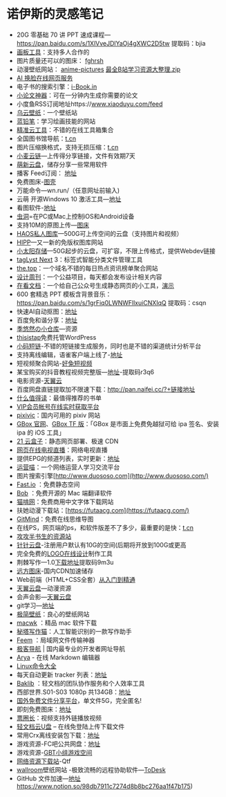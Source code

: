 # 诺伊斯的灵感笔记

- 20G 零基础 70 讲 PPT 速成课程—https://pan.baidu.com/s/1XlVveJDlYaOj4gXWC2D5tw 提取码：bjia
- [画板工具](https://draw.kejun.me/)：支持多人合作的
- 图片质量还可以的图床： [fghrsh](https://img.fghrsh.net/explore/popular/?list=images&sort=likes_desc&page=4&seek=4.jSZgG)
- 动漫壁纸网站： [anime-pictures](https://anime-pictures.net/?lang=zh_CN)
  [最全B站学习资源大整理.zip](https://s3-us-west-2.amazonaws.com/secure.notion-static.com/7f0a4ade-ce2a-4e6a-8809-6f50933de118/B.zip)
- [AI 换脸在线网页服务](https://reflect.tech/faceswap/hot)
- 电子书的搜索引擎：[i-Book.in](http://i-book.in/)
- [小论文神器](https://essay.1ts.fun/)：可在一分钟内生成你需要的论文
- 小度鱼RSS订阅地址https://www.xiaoduyu.com/feed
- [乌云壁纸](http://www.obzhi.com/)：一个壁纸站
- [蓝铅笔](https://www.lanqb.com/)：学习绘画技能的网站
- [精准云工具](https://jingzhunyun.com/?hao.su)：不错的在线工具箱集合
- 全国图书馆导航：[t.cn](http://t.cn/)
- 图片压缩换格式，支持无损压缩：[t.cn](https://zhitu.isux.us/)
- [小麦云链](http://ftpod.cn/?hao.su)—上传得分享链接，文件有效期7天
- [萌新云盘](https://pan.macxin.com/)，储存分享一些常用软件
- 播客 Feed订阅： [地址](https://getpodcast.xyz/)
- 免费图床-[图壳](https://imgkr.com/#upload)
- 万能命令—wn.run/（任意网址前输入)
- 云萌 开源Windows 10 激活工具—[地址](https://cmwtat.cloudmoe.com/)
- 看图软件-[地址](https://imims.lanzous.com/b00t3gvvg)
- [虫洞](https://er.run/#download)=在PC或Mac上控制iOS和Android设备
- 支持10M的原图上传—[图床](https://pic.ioiox.com/)
- [HAOS私人图库](http://hspanpan.com/Home)—500G可上传空间的云盘（支持图片和视频）
- [HIPP](https://www.hippopx.com/zh)—又一新的免版权图库网站
- [小太阳存储](https://cncncloud.com/#/home)—50G起步的云盘，可扩容，不限上传格式，提供Webdev链接
- [tagLyst Next](http://www.taglyst.com/?hao.su) 3：标签式智能分类文件管理工具
- [the.top](https://the.top/?hao.su)：一个域名不错的每日热点资讯榜单聚合网站
- [设计周刊](https://www.shejizhoukan.com/?hao_su)：一个公益项目，每天都会发布设计相关内容
- [在看文档](https://zaikandoc.com/?hao.su)：一个给自己公众号生成静态网页的小工具，[演示](https://zaikandoc.com/z/posts/401b65bc-ca1b-4bc7-982c-de674bfd686a)
- 600 套精选 PPT 模板含背景音乐：https://pan.baidu.com/s/1grFiq0LWNWFllxuiCNXIqQ 提取码：csqn
- 快速AI自动抠图：[地址](https://www.remove.bg/zh)
- 百度免和谐分享：[地址](http://wp.cccyun.cc/)
- [季悠然の小仓库](https://storage.imouto.tech/home/1)—资源
- [thisistap](https://thisistap.com/)免费托管WordPress
- [小码短链](https://xiaomark.com/)-不错的短链接生成服务，同时也是不错的渠道统计分析平台
- 支持离线编辑，语雀客户端上线了-[地址](https://www.yuque.com/yuque/blog/desktop)
- 短视频聚合网站-[好兔短视频](http://www.sharenice.net/douyin)
- 某宝购买的抖音教程视频完整版—[地址](https://pan.baidu.com/s/1LR1ZcLSSvBI013J-sHkeZA#r3q6)-提取码r3q6
- 电影资源-[天翼云](https://cloud.189.cn/t/MR7rI32MZNbq)
- 百度网盘直链提取加不限速下载：http://pan.naifei.cc/?+链接地址
- [什么值得读](http://www.shenmezhidedu.com/category/shudan/?hao.su)：最值得推荐的书单
- [VIP会员帐号在线实时获取平台](http://jx.xm08.cn/?hao.su#home)
- [pixivic](https://m.pixivic.com/dailyRank?VNK=fa38101b)：国内可用的 pixiv 网站
- [GBox 官网](https://gbox.run/)、[GBox TF 版](https://testflight.apple.com/join/it3fTdll)：「GBox 是市面上免费免越狱可给 ipa 签名、安装 ipa 的 iOS 工具」
- [21 云盒子](https://www.21yunbox.com/)：静态网页部署、极速 CDN
- [网页在线电视直播](https://808.best/live.htm)：网络电视直播
- 提供EPG的频道列表，实时更新：[地址](http://epg.51zmt.top:8000/)
- [运营喵](https://www.yymiao.cn/yunying/rumen/25365.html)：一个网络运营人学习交流平台
- 图片搜索引擎[http://www.duososo.com](http://www.duososo.com/)
- [Fast.io](http://fast.io/) ：免费静态空间
- [Bob](https://github.com/ripperhe/Bob) ：免费开源的 Mac 端翻译软件
- [猫啃网](http://www.maoken.com/all-fonts-imgs)：免费商用中文字体下载网站
- 扶她动漫下载站：[https://futaacg.com](https://futaacg.com/)
- [GitMind](https://gitmind.cn/)：免费在线思维导图
- 在线PS，网页端的ps，和软件版差不了多少，最重要的是快：[t.cn](http://www.ziliao6.com/ps/)
- [攻攻半书生的资源站](https://pan.ggbss.top/)
- [针针云盘](https://zhenbaby.cn/)-注册用户默认有10G的空间(后期将开放到100G或更高
- 完全免费的[LOGO在线设计](https://www.toxic.ltd/go/?url=aHR0cDovL3d3dy51dWdhaS5jb20v)制作工具
- 荆棘写作—1.0[下载地址](https://pan.baidu.com/s/1nwkWl21w34-mX4LvdxkH7A)提取码9m3u
- [远方图床](https://tc.ltyuanfang.cn/)-国内CDN加速储存
- Web前端（HTML+CSS全套）[从入门到精通](https://pan.baidu.com/s/1_rGrfjzJA_ok978bljTOrw)
- [天翼云盘](https://m.cloud.189.cn/u/330783715)—动漫资源
- 会声会影—[天翼云盘](https://cloud.189.cn/t/E73Ezu7fum6v)
- git学习—[地址](http://git.wiki.navisec.it/)
- [极简壁纸](https://bz.zzzmh.cn/?hao.su)：良心的壁纸网站
- [macwk](https://macwk.com/soft/all/p1) ：精品 mac 软件下载
- [秘塔写作猫](https://xiezuocat.com/)：人工智能识别的一款写作助手
- [Feem](https://feem.io/) ：局域网文件传输神器
- [极客导航](https://geekdocs.cn/?utm_source=nicelinks.site) | 国内最专业的开发者网址导航
- [Arya](https://markdown.lovejade.cn/?utm_source=nicelinks.site) - 在线 Markdown 编辑器
- [Linux命令大全](https://man.linuxde.net/?utm_source=nicelinks.site)
- 每天自动更新 tracker 列表：[地址](http://github.itzmx.com/1265578519/OpenTracker/master/tracker.txt)
- [Baklib](https://www.baklib.com/) ：轻文档的团队协作服务和个人效率工具
- 西部世界.S01-S03 1080p 共134GB：[地址](https://pz.wtf/0:/西部世界.Westworld.S01-S03.1080p.AMZN.WEB-DL.DDP5.1.H264/)
- [国外免费文件分享平台](https://www.file.io/)，单文件5G，完全匿名!
- 即刻免费图床：[地址](https://jiketuchuang.com/)
- [票圈长](https://piaoquantv.com/)：视频支持外链播放视频
- [轻文档云U盘](http://qingwendang.com/) – 在线免登陆上传下载文件
- 常用Crx离线安装包下载：[地址](http://yurl.sinaapp.com/crx2.php)
- 游戏资源-FC吧公共网盘：[地址](http://fcnes.ys168.com/)
- 游戏资源-[GBT小组游戏空间](http://renxufeng.ys168.com/)
- [网络资源下载站](http://qzyz.123yes.me/A2)-Qtf
- [wallroom](https://wallroom.io/)壁纸网站
  -极致流畅的远程协助软件—[ToDesk](https://www.todesk.com/)
- GitHub 文件加速—[地址](https://g.ioiox.com/)https://www.notion.so/98db7911c7274d8b8bc276aa1f47b175)